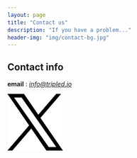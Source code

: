 ```yaml
---
layout: page
title: "Contact us"
description: "If you have a problem..."
header-img: "img/contact-bg.jpg"
---
```


## Contact info

**email** : *info@tripled.io*

[![Twitter](fonts/twitter.png)](https://twitter.com/tripled_io)